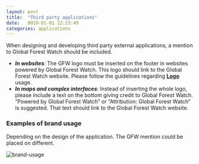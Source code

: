 ```yaml
---
layout: post
title:  "Third party applications"
date:   0010-01-01 12:23:49
categories: applications
---
```


When designing and developing third party external applications, a mention to Global Forest Watch should be included.

* ***In websites***: The GFW logo must be inserted on the footer in websites powered by Global Forest Watch. This logo
should link to the Global Forest Watch website. Please follow the guidelines regarding **[Logo][logo]** usage.
* ***In maps and complex interfaces***: Instead of inserting the whole logo, please include a text on the bottom giving
credit to Global Forest Watch. “Powered by Global Forest Watch” or “Attribution: Global Forest Watch” is suggested.
That text should link to the Global Forest Watch website.

### Examples of brand usage

Depending on the design of the application. The GFW mention could be placed on different.

![brand-usage][brand-usage]


[logo]: /gfw-style-guides/brand-guidelines/logo.html
[brand-usage]: /gfw-style-guides/images/posts/applications/third-party-applications/04-01-thirdparty-app.png
